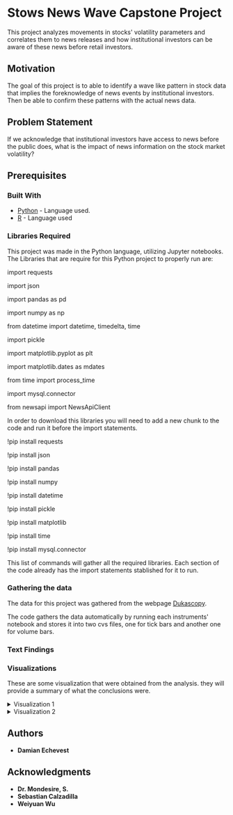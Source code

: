 # Stows News Wave Capstone Project

This project analyzes movements in stocks' volatility parameters and correlates them to news releases and how institutional investors can be aware of these news before retail investors.

## Motivation

The goal of this project is to able to identify a wave like pattern in stock data that implies the foreknowledge of news events by institutional investors. Then be able to confirm these patterns with the actual news data. 

## Problem Statement

If we acknowledge that institutional investors have access to news before the public does, what is the impact of news information on the stock market volatility? 

## Prerequisites

### Built With

* [Python](https://www.python.org/) - Language used.
* [R](https://www.r-project.org/) - Language used

### Libraries Required
This project was made in the Python language, utilizing Jupyter notebooks.
The Libraries that are require for this Python project to properly run are:

import requests 

import json 

import pandas as pd

import numpy as np

from datetime import datetime, timedelta, time

import pickle

import matplotlib.pyplot as plt

import matplotlib.dates as mdates

from time import process_time 

import mysql.connector

from newsapi import NewsApiClient

In order to download this libraries you will need to add a new chunk to the code and run it before the import statements.


!pip install requests

!pip install json

!pip install pandas

!pip install numpy

!pip install datetime

!pip install pickle

!pip install matplotlib

!pip install time

!pip install mysql.connector


This list of commands will gather all the required libraries.
Each section of the code already has the import statements stablished for it to run.


### Gathering the data

The data for this project was gathered from the webpage [Dukascopy](https://www.dukascopy.com/trading-tools).

The code gathers the data automatically by running each instruments' notebook and stores it into two cvs files, one for tick bars and another one for volume bars.

### Text Findings



### Visualizations
These are some visualization that were obtained from the analysis. they will provide a summary of what the conclusions were.

<details>
           <summary>Visualization 1</summary>
           <p>
         
The following visualization shows How the price changed throughout the years. It shows minimun, max and average value
![alt text](https://github.com/TheCodeMaster2030/Money_Moves/blob/master/code/download.png?raw=true)

</p>
</details>
<details>
           <summary>Visualization 2</summary>
           <p>
                      
   This is mine actual time series model and one can see the predicted values and how close they were to the actual value. The model had a good accuracy interval.

![alt text](https://github.com/TheCodeMaster2030/Money_Moves/blob/master/code/Time_series.png?raw=true)
  </p>
         </details>
         

## Authors


* **Damian Echevest**


## Acknowledgments

* **Dr. Mondesire, S.** 
* **Sebastian Calzadilla** 
* **Weiyuan Wu**
